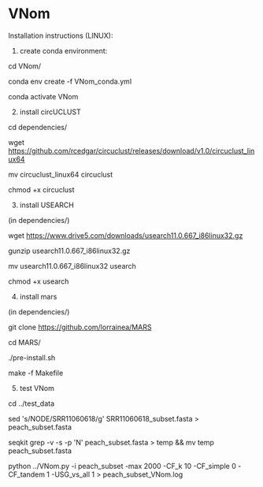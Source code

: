 # VNom



Installation instructions (LINUX):

1. create conda environment:

cd VNom/

conda env create -f VNom_conda.yml

conda activate VNom

2. install circUCLUST

cd dependencies/

wget https://github.com/rcedgar/circuclust/releases/download/v1.0/circuclust_linux64

mv circuclust_linux64 circuclust

chmod +x circuclust

3. install USEARCH

(in dependencies/)

wget https://www.drive5.com/downloads/usearch11.0.667_i86linux32.gz

gunzip usearch11.0.667_i86linux32.gz

mv usearch11.0.667_i86linux32 usearch

chmod +x usearch

4. install mars

(in dependencies/)

git clone https://github.com/lorrainea/MARS

cd MARS/

./pre-install.sh

make -f Makefile

5. test VNom

cd ../test_data

sed 's/NODE/SRR11060618/g' SRR11060618_subset.fasta > peach_subset.fasta

seqkit grep -v -s -p 'N' peach_subset.fasta > temp && mv temp peach_subset.fasta

python ../VNom.py -i peach_subset -max 2000 -CF_k 10 -CF_simple 0 -CF_tandem 1 -USG_vs_all 1 > peach_subset_VNom.log
